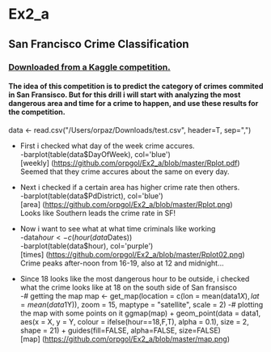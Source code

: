 # Ex2_a

## San Francisco Crime Classification
### [Downloaded from a Kaggle competition.](https://www.kaggle.com/c/sf-crime/data?test.csv.zip)
#### The idea of this competition is to predict the category of crimes commited in San Fransisco. But for this drill i will start with analyzing the most dangerous area and time for a crime to happen, and use these results for the competition.

data <- read.csv("/Users/orpaz/Downloads/test.csv", header=T, sep=",")

* First i checked what day of the week crime accures. <br>
-barplot(table(data$DayOfWeek), col='blue') <br>
[weekly] (https://github.com/orpgol/Ex2_a/blob/master/Rplot.pdf) <br>
  Seemed that they crime accures about the same on every day. <br>

* Next i checked if a certain area has higher crime rate then others. <br>
-barplot(table(data$PdDistrict), col='blue') <br>
[area] (https://github.com/orpgol/Ex2_a/blob/master/Rplot.png)<br>
  Looks like Southern leads the crime rate in SF! <br>

* Now i want to see what at what time criminals like working <br>
-data$hour <- c(hour(data$Dates)) <br>
-barplot(table(data$hour), col='purple') <br>
[times] (https://github.com/orpgol/Ex2_a/blob/master/Rplot02.png)<br>
  Crime peaks after-noon from 16-19, also at 12 and midnight...

* Since 18 looks like the most dangerous hour to be outside, i checked what the crime looks like at 18 on the south side of San fransisco <br>
-# getting the map
map <- get_map(location = c(lon = mean(data1$X), lat = mean(data1$Y)), zoom = 15,
               maptype = "satellite", scale = 2)
-# plotting the map with some points on it
ggmap(map) +
  geom_point(data = data1, aes(x = X, y = Y, colour = ifelse(hour==18,F,T), alpha = 0.1), size = 2, shape = 21) +  guides(fill=FALSE, alpha=FALSE, size=FALSE) <br>
[map] (https://github.com/orpgol/Ex2_a/blob/master/map.png)<br>

